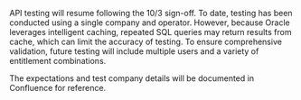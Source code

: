 API testing will resume following the 10/3 sign-off. To date, testing has been conducted using a single company and operator. However, because Oracle leverages intelligent caching, repeated SQL queries may return results from cache, which can limit the accuracy of testing. To ensure comprehensive validation, future testing will include multiple users and a variety of entitlement combinations.

The expectations and test company details will be documented in Confluence for reference.
